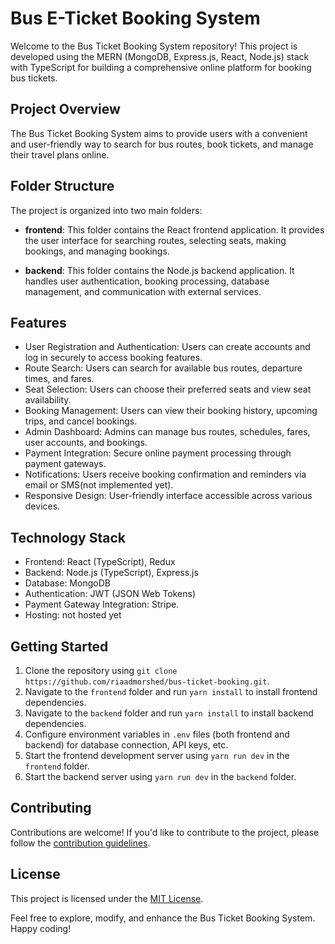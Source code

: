 # Bus E-Ticket Booking System

Welcome to the Bus Ticket Booking System repository! This project is developed using the MERN (MongoDB, Express.js, React, Node.js) stack with TypeScript for building a comprehensive online platform for booking bus tickets.

## Project Overview

The Bus Ticket Booking System aims to provide users with a convenient and user-friendly way to search for bus routes, book tickets, and manage their travel plans online.

## Folder Structure

The project is organized into two main folders:

- **frontend**: This folder contains the React frontend application. It provides the user interface for searching routes, selecting seats, making bookings, and managing bookings.

- **backend**: This folder contains the Node.js backend application. It handles user authentication, booking processing, database management, and communication with external services.

## Features

- User Registration and Authentication: Users can create accounts and log in securely to access booking features.
- Route Search: Users can search for available bus routes, departure times, and fares.
- Seat Selection: Users can choose their preferred seats and view seat availability.
- Booking Management: Users can view their booking history, upcoming trips, and cancel bookings.
- Admin Dashboard: Admins can manage bus routes, schedules, fares, user accounts, and bookings.
- Payment Integration: Secure online payment processing through payment gateways.
- Notifications: Users receive booking confirmation and reminders via email or SMS(not implemented yet).
- Responsive Design: User-friendly interface accessible across various devices.

## Technology Stack

- Frontend: React (TypeScript), Redux
- Backend: Node.js (TypeScript), Express.js
- Database: MongoDB
- Authentication: JWT (JSON Web Tokens)
- Payment Gateway Integration: Stripe.
- Hosting: not hosted yet

## Getting Started

1. Clone the repository using `git clone https://github.com/riaadmorshed/bus-ticket-booking.git`.
2. Navigate to the `frontend` folder and run `yarn install` to install frontend dependencies.
3. Navigate to the `backend` folder and run `yarn install` to install backend dependencies.
4. Configure environment variables in `.env` files (both frontend and backend) for database connection, API keys, etc.
5. Start the frontend development server using `yarn run dev` in the `frontend` folder.
6. Start the backend server using `yarn run dev` in the `backend` folder.

## Contributing

Contributions are welcome! If you'd like to contribute to the project, please follow the [contribution guidelines](CONTRIBUTING.md).

## License

This project is licensed under the [MIT License](LICENSE).

Feel free to explore, modify, and enhance the Bus Ticket Booking System. Happy coding!